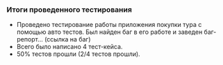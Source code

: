 ### Итоги проведенного тестирования

* Проведено тестирование работы приложения покупки 
тура с помощью авто тестов. Был найден баг в его 
  работе и заведен баг-репорт... (ссылка на баг)
* Всего было написано 4 тест-кейса.
* 50% тестов прошли (2/4 тестов прошли).

